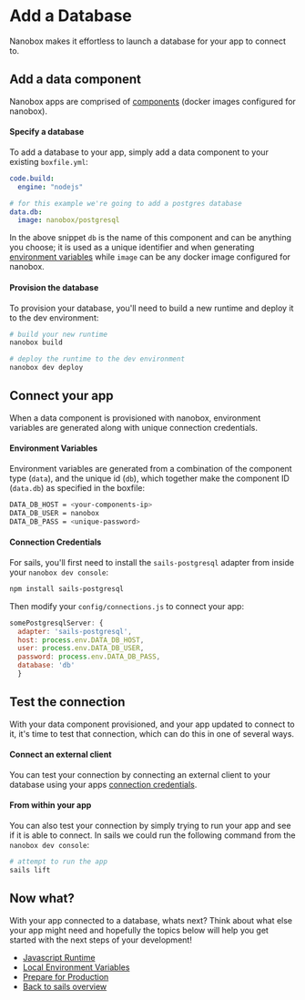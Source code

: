 # Add a Database
Nanobox makes it effortless to launch a database for your app to connect to.

## Add a data component
Nanobox apps are comprised of [components](https://docs.nanobox.io/getting-started/add-components/) (docker images configured for nanobox).

#### Specify a database
To add a database to your app, simply add a data component to your existing `boxfile.yml`:

```yaml
code.build:
  engine: "nodejs"

# for this example we're going to add a postgres database
data.db:
  image: nanobox/postgresql
```

In the above snippet `db` is the name of this component and can be anything you choose; it is used as a unique identifier and when generating [environment variables](https://docs.nanobox.io/app-config/environment-variables/) while `image` can be any docker image configured for nanobox.

#### Provision the database
To provision your database, you'll need to build a new runtime and deploy it to the dev environment:

```bash
# build your new runtime
nanobox build

# deploy the runtime to the dev environment
nanobox dev deploy
```

## Connect your app
When a data component is provisioned with nanobox, environment variables are generated along with unique connection credentials.

#### Environment Variables
Environment variables are generated from a combination of the component type (`data`), and the unique id (`db`), which together make the component ID (`data.db`) as specified in the boxfile:

```bash
DATA_DB_HOST = <your-components-ip>
DATA_DB_USER = nanobox
DATA_DB_PASS = <unique-password>
```

#### Connection Credentials
For sails, you'll first need to install the `sails-postgresql` adapter from inside your `nanobox dev console`:

```bash
npm install sails-postgresql
```

Then modify your `config/connections.js` to connect your app:

```javascript
somePostgresqlServer: {
  adapter: 'sails-postgresql',
  host: process.env.DATA_DB_HOST,
  user: process.env.DATA_DB_USER,
  password: process.env.DATA_DB_PASS,
  database: 'db'
  }
```

## Test the connection
With your data component provisioned, and your app updated to connect to it, it's time to test that connection, which can do this in one of several ways.

#### Connect an external client
You can test your connection by connecting an external client to your database using your apps <a href="https://docs.nanobox.io/local-dev/managing-local-data/" target="\_blank">connection credentials</a>.

#### From within your app
You can also test your connection by simply trying to run your app and see if it is able to connect. In sails we could run the following command from the `nanobox dev console`:

```bash
# attempt to run the app
sails lift
```

## Now what?
With your app connected to a database, whats next? Think about what else your app might need and hopefully the topics below will help you get started with the next steps of your development!

* [Javascript Runtime](/nodejs/sails/next-steps/javascript-runtime)
* [Local Environment Variables](/nodejs/sails/next-steps/local-evars)
* [Prepare for Production](/nodejs/sails/production/configure-sails)
* [Back to sails overview](/nodejs/sails)
